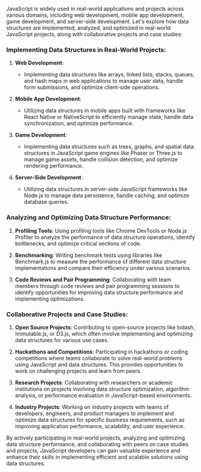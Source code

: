 JavaScript is widely used in real-world applications and projects across various domains, including web development, mobile app development, game development, and server-side development. Let's explore how data structures are implemented, analyzed, and optimized in real-world JavaScript projects, along with collaborative projects and case studies:

### Implementing Data Structures in Real-World Projects:

1. **Web Development**:
   - Implementing data structures like arrays, linked lists, stacks, queues, and hash maps in web applications to manage user data, handle form submissions, and optimize client-side operations.

2. **Mobile App Development**:
   - Utilizing data structures in mobile apps built with frameworks like React Native or NativeScript to efficiently manage state, handle data synchronization, and optimize performance.

3. **Game Development**:
   - Implementing data structures such as trees, graphs, and spatial data structures in JavaScript game engines like Phaser or Three.js to manage game assets, handle collision detection, and optimize rendering performance.

4. **Server-Side Development**:
   - Utilizing data structures in server-side JavaScript frameworks like Node.js to manage data persistence, handle caching, and optimize database queries.

### Analyzing and Optimizing Data Structure Performance:

1. **Profiling Tools**: Using profiling tools like Chrome DevTools or Node.js Profiler to analyze the performance of data structure operations, identify bottlenecks, and optimize critical sections of code.

2. **Benchmarking**: Writing benchmark tests using libraries like Benchmark.js to measure the performance of different data structure implementations and compare their efficiency under various scenarios.

3. **Code Reviews and Pair Programming**: Collaborating with team members through code reviews and pair programming sessions to identify opportunities for improving data structure performance and implementing optimizations.

### Collaborative Projects and Case Studies:

1. **Open Source Projects**: Contributing to open-source projects like lodash, Immutable.js, or D3.js, which often involve implementing and optimizing data structures for various use cases.

2. **Hackathons and Competitions**: Participating in hackathons or coding competitions where teams collaborate to solve real-world problems using JavaScript and data structures. This provides opportunities to work on challenging projects and learn from peers.

3. **Research Projects**: Collaborating with researchers or academic institutions on projects involving data structure optimization, algorithm analysis, or performance evaluation in JavaScript-based environments.

4. **Industry Projects**: Working on industry projects with teams of developers, engineers, and product managers to implement and optimize data structures for specific business requirements, such as improving application performance, scalability, and user experience.

By actively participating in real-world projects, analyzing and optimizing data structure performance, and collaborating with peers on case studies and projects, JavaScript developers can gain valuable experience and enhance their skills in implementing efficient and scalable solutions using data structures.